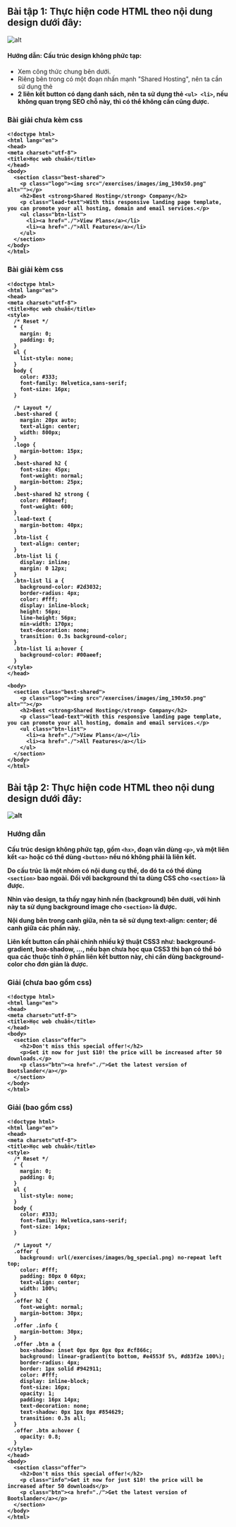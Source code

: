 ## Bài tập 1: Thực hiện code HTML theo nội dung design dưới đây:
![alt](images/img_exercise_basic01.png)
#### Hướng dẫn: Cấu trúc design không phức tạp:

* Xem công thức chung bên dưới.
*  Riêng bên trong <hx> có một đoạn nhấn mạnh "Shared Hosting", nên ta cần sử dụng thẻ <strong>
*  2 liên kết button có dạng danh sách, nên ta sử dụng thẻ `<ul> <li>`, nếu không quan trọng SEO chỗ này, thì có thể không cần cũng được.

### Bài giải chưa kèm css

```{html}
<!doctype html>
<html lang="en">
<head>
<meta charset="utf-8">
<title>Học web chuẩn</title>
</head>
<body>
  <section class="best-shared">
    <p class="logo"><img src="/exercises/images/img_190x50.png" alt=""></p>
    <h2>Best <strong>Shared Hosting</strong> Company</h2>
    <p class="lead-text">With this responsive landing page template, you can promote your all hosting, domain and email services.</p>
    <ul class="btn-list">
      <li><a href="./">View Plans</a></li>
      <li><a href="./">All Features</a></li>
    </ul>
  </section>
</body>
</html>
```

### Bài giải kèm css
```{html}
<!doctype html>
<html lang="en">
<head>
<meta charset="utf-8">
<title>Học web chuẩn</title>
<style>
  /* Reset */
  * {
    margin: 0;
    padding: 0;
  }
  ul {
    list-style: none;
  }
  body {
    color: #333;
    font-family: Helvetica,sans-serif;
    font-size: 16px;
  }

  /* Layout */
  .best-shared {
    margin: 20px auto;
    text-align: center;
    width: 800px;
  }
  .logo {
    margin-bottom: 15px;
  }
  .best-shared h2 {
    font-size: 45px;
    font-weight: normal;
    margin-bottom: 25px;
  }
  .best-shared h2 strong {
    color: #00aeef;
    font-weight: 600;
  }
  .lead-text {
    margin-bottom: 40px;
  }
  .btn-list {
    text-align: center;
  }
  .btn-list li {
    display: inline;
    margin: 0 12px;
  }
  .btn-list li a {
    background-color: #2d3032;
    border-radius: 4px;
    color: #fff;
    display: inline-block;
    height: 56px;
    line-height: 56px;
    min-width: 170px;
    text-decoration: none;
    transition: 0.3s background-color;
  }
  .btn-list li a:hover {
    background-color: #00aeef;
  }
</style>
</head>

<body>
  <section class="best-shared">
    <p class="logo"><img src="/exercises/images/img_190x50.png" alt=""></p>
    <h2>Best <strong>Shared Hosting</strong> Company</h2>
    <p class="lead-text">With this responsive landing page template, you can promote your all hosting, domain and email services.</p>
    <ul class="btn-list">
      <li><a href="./">View Plans</a></li>
      <li><a href="./">All Features</a></li>
    </ul>
  </section>
</body>
</html>
```

## Bài tập 2: Thực hiện code HTML theo nội dung design dưới đây:
![alt](images/img_exercise_basic02.png)
### Hướng dẫn

Cấu trúc design không phức tạp, gồm `<hx>`, đoạn văn dùng `<p>`, và một liên kết `<a>` hoặc có thể dùng `<button>` nếu nó không phải là liên kết.

Do cấu trúc là một nhóm có nội dung cụ thể, do đó ta có thể dùng `<section>` bao ngoài.
Đối với background thì ta dùng CSS cho `<section>` là được.

Nhìn vào design, ta thấy ngay hình nền (background) bên dưới, với hình này ta sử dụng background image cho `<section>` là được.

Nội dung bên trong canh giữa, nên ta sẽ sử dụng text-align: center; để canh giữa các phần này.

Liên kết button cần phải chỉnh nhiều kỹ thuật CSS3 như: background-gradient, box-shadow, ..., nếu bạn chưa học qua CSS3 thì bạn có thể bỏ qua các thuộc tính ở phần liên kết button này, chỉ cần dùng background-color cho đơn giản là được.

### Giải (chưa bao gồm css)
```{html}
<!doctype html>
<html lang="en">
<head>
<meta charset="utf-8">
<title>Học web chuẩn</title>
</head>
<body>
  <section class="offer">
    <h2>Don't miss this special offer!</h2>
    <p>Get it now for just $10! the price will be increased after 50 downloads.</p>
    <p class="btn"><a href="./">Get the latest version of Bootslander</a></p>
  </section>
</body>
</html>
```
### Giải (bao gồm css)
```{html}
<!doctype html>
<html lang="en">
<head>
<meta charset="utf-8">
<title>Học web chuẩn</title>
<style>
  /* Reset */
  * {
    margin: 0;
    padding: 0;
  }
  ul {
    list-style: none;
  }
  body {
    color: #333;
    font-family: Helvetica,sans-serif;
    font-size: 14px;
  }

  /* Layout */
  .offer {
    background: url(/exercises/images/bg_special.png) no-repeat left top;
    color: #fff;
    padding: 80px 0 60px;
    text-align: center;
    width: 100%;
  }
  .offer h2 {
    font-weight: normal;
    margin-bottom: 30px;
  }
  .offer .info {
    margin-bottom: 30px;
  }
  .offer .btn a {
    box-shadow: inset 0px 0px 0px 0px #cf866c;
    background: linear-gradient(to bottom, #e4553f 5%, #d83f2e 100%);
    border-radius: 4px;
    border: 1px solid #942911;
    color: #fff;
    display: inline-block;
    font-size: 16px;
    opacity: 1;
    padding: 16px 14px;
    text-decoration: none;
    text-shadow: 0px 1px 0px #854629;
    transition: 0.3s all;
  }
  .offer .btn a:hover {
    opacity: 0.8;
  }
</style>
</head>
<body>
  <section class="offer">
    <h2>Don't miss this special offer!</h2>
    <p class="info">Get it now for just $10! the price will be increased after 50 downloads</p>
    <p class="btn"><a href="./">Get the latest version of Bootslander</a></p>
  </section>
</body>
</html>
```
